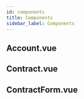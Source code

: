 ```yaml
---
id: components
title: Components
sidebar_label: Components
---
```


## Account.vue

## Contract.vue

## ContractForm.vue

